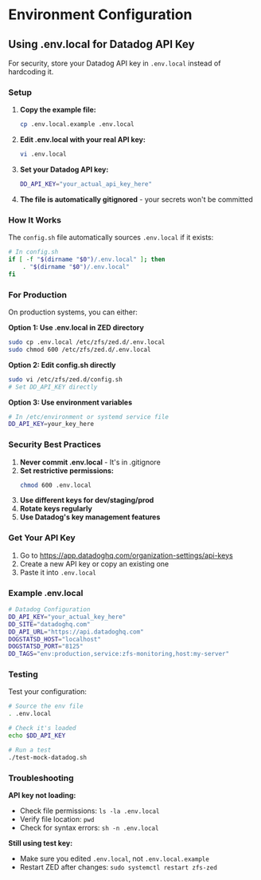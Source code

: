 # Environment Configuration

## Using .env.local for Datadog API Key

For security, store your Datadog API key in `.env.local` instead of hardcoding it.

### Setup

1. **Copy the example file:**
   ```bash
   cp .env.local.example .env.local
   ```

2. **Edit .env.local with your real API key:**
   ```bash
   vi .env.local
   ```

3. **Set your Datadog API key:**
   ```bash
   DD_API_KEY="your_actual_api_key_here"
   ```

4. **The file is automatically gitignored** - your secrets won't be committed

### How It Works

The `config.sh` file automatically sources `.env.local` if it exists:

```sh
# In config.sh
if [ -f "$(dirname "$0")/.env.local" ]; then
    . "$(dirname "$0")/.env.local"
fi
```

### For Production

On production systems, you can either:

**Option 1: Use .env.local in ZED directory**
```bash
sudo cp .env.local /etc/zfs/zed.d/.env.local
sudo chmod 600 /etc/zfs/zed.d/.env.local
```

**Option 2: Edit config.sh directly**
```bash
sudo vi /etc/zfs/zed.d/config.sh
# Set DD_API_KEY directly
```

**Option 3: Use environment variables**
```bash
# In /etc/environment or systemd service file
DD_API_KEY=your_key_here
```

### Security Best Practices

1. **Never commit .env.local** - It's in .gitignore
2. **Set restrictive permissions:**
   ```bash
   chmod 600 .env.local
   ```
3. **Use different keys for dev/staging/prod**
4. **Rotate keys regularly**
5. **Use Datadog's key management features**

### Get Your API Key

1. Go to https://app.datadoghq.com/organization-settings/api-keys
2. Create a new API key or copy an existing one
3. Paste it into `.env.local`

### Example .env.local

```bash
# Datadog Configuration
DD_API_KEY="your_actual_key_here"
DD_SITE="datadoghq.com"
DD_API_URL="https://api.datadoghq.com"
DOGSTATSD_HOST="localhost"
DOGSTATSD_PORT="8125"
DD_TAGS="env:production,service:zfs-monitoring,host:my-server"
```

### Testing

Test your configuration:
```bash
# Source the env file
. .env.local

# Check it's loaded
echo $DD_API_KEY

# Run a test
./test-mock-datadog.sh
```

### Troubleshooting

**API key not loading:**
- Check file permissions: `ls -la .env.local`
- Verify file location: `pwd`
- Check for syntax errors: `sh -n .env.local`

**Still using test key:**
- Make sure you edited `.env.local`, not `.env.local.example`
- Restart ZED after changes: `sudo systemctl restart zfs-zed`
